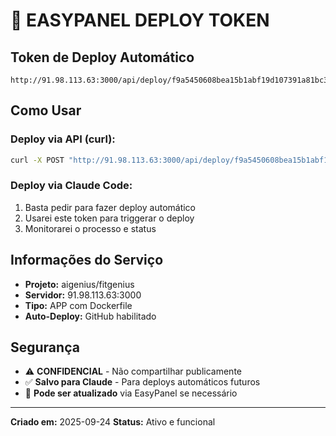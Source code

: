 # 🚀 EASYPANEL DEPLOY TOKEN

## Token de Deploy Automático
```
http://91.98.113.63:3000/api/deploy/f9a5450608bea15b1abf19d107391a81bc378a4e449ce8e6
```

## Como Usar

### Deploy via API (curl):
```bash
curl -X POST "http://91.98.113.63:3000/api/deploy/f9a5450608bea15b1abf19d107391a81bc378a4e449ce8e6"
```

### Deploy via Claude Code:
1. Basta pedir para fazer deploy automático
2. Usarei este token para triggerar o deploy
3. Monitorarei o processo e status

## Informações do Serviço
- **Projeto:** aigenius/fitgenius
- **Servidor:** 91.98.113.63:3000
- **Tipo:** APP com Dockerfile
- **Auto-Deploy:** GitHub habilitado

## Segurança
- ⚠️ **CONFIDENCIAL** - Não compartilhar publicamente
- ✅ **Salvo para Claude** - Para deploys automáticos futuros
- 🔄 **Pode ser atualizado** via EasyPanel se necessário

---
**Criado em:** 2025-09-24
**Status:** Ativo e funcional